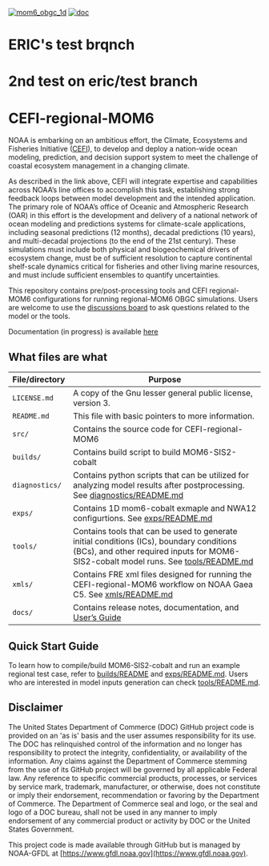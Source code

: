 [![mom6_obgc_1d](https://github.com/NOAA-GFDL/CEFI-regional-MOM6/actions/workflows/mom6_cobalt_1D.yaml/badge.svg)](https://github.com/NOAA-GFDL/CEFI-regional-MOM6/actions/workflows/mom6_cobalt_1D.yaml)
[![doc](https://readthedocs.org/projects/cefi-regional-mom6/badge/?version=latest)](https://cefi-regional-mom6.readthedocs.io/en/latest/?badge=latest)

# ERIC's test brqnch
# 2nd test on eric/test branch
      
# CEFI-regional-MOM6
NOAA is embarking on an ambitious effort, the Climate, Ecosystems and Fisheries Initiative ([CEFI](https://www.fisheries.noaa.gov/topic/climate-change/climate,-ecosystems,-and-fisheries)), to develop and deploy a nation-wide ocean modeling, prediction, and decision support system to meet the challenge of coastal ecosystem management in a changing climate. 

As described in the link above, CEFI will integrate expertise and capabilities across NOAA’s line offices to accomplish this task, establishing strong feedback loops between model development and the intended application.  The primary role of NOAA’s office of Oceanic and Atmospheric Research (OAR) in this effort is the development and delivery of a national network of ocean modeling and predictions systems for climate-scale applications, including seasonal predictions (12 months), decadal predictions (10 years), and multi-decadal projections (to the end of the 21st century).  These simulations must include both physical and biogeochemical drivers of ecosystem change, must be of sufficient resolution to capture continental shelf-scale dynamics critical for fisheries and other living marine resources, and must include sufficient ensembles to quantify uncertainties. 

This repository contains pre/post-processing tools and CEFI regional-MOM6 configurations for running regional-MOM6 OBGC simulations.
Users are welcome to use the [discussions board](https://github.com/NOAA-GFDL/CEFI-regional-MOM6/discussions) to ask questions related to the model or the tools.

Documentation (in progress) is available [here](https://cefi-regional-mom6.readthedocs.io/en/latest/index.html)

## What files are what

| File/directory    | Purpose |
| --------------    | ------- |
| ```LICENSE.md```  | A copy of the Gnu lesser general public license, version 3. |
| ```README.md```   | This file with basic pointers to more information. |
| ```src/```        | Contains the source code for CEFI-regional-MOM6 |
| ```builds/```     | Contains build script to build MOM6-SIS2-cobalt |
| ```diagnostics/```| Contains python scripts that can be utilized for analyzing model results after postprocessing. See [diagnostics/README.md](diagnostics/README.md) |
| ```exps/```       | Contains 1D mom6-cobalt exmaple and NWA12 configurtions. See [exps/README.md](exps/README.md) |
| ```tools/```      | Contains tools that can be used to generate initial conditions (ICs), boundary conditions (BCs), and other required inputs for MOM6-SIS2-cobalt model runs.  See [tools/README.md](tools/README.md) |
| ```xmls/```       | Contains FRE xml files designed for running the CEFI-regional-MOM6 workflow on NOAA Gaea C5. See [xmls/README.md](xmls/README.md) |
| ```docs/```       | Contains release notes, documentation, and [User’s Guide](https://cefi-regional-mom6.readthedocs.io/en/latest/index.html) |

## Quick Start Guide
To learn how to compile/build MOM6-SIS2-cobalt and run an example regional test case, refer to [builds/README](builds/README.md) and [exps/README.md](exps/README.md).
Users who are interested in model inputs generation can check [tools/README.md](tools/README.md). 

## Disclaimer
The United States Department of Commerce (DOC) GitHub project code is provided on an 'as is' basis and the user assumes responsibility for its use. The DOC has relinquished control of the information and no longer has responsibility to protect the integrity, confidentiality, or availability of the information. Any claims against the Department of Commerce stemming from the use of its GitHub project will be governed by all applicable Federal law. Any reference to specific commercial products, processes, or services by service mark, trademark, manufacturer, or otherwise, does not constitute or imply their endorsement, recommendation or favoring by the Department of Commerce. The Department of Commerce seal and logo, or the seal and logo of a DOC bureau, shall not be used in any manner to imply endorsement of any commercial product or activity by DOC or the United States Government.

This project code is made available through GitHub but is managed by NOAA-GFDL at [https://www.gfdl.noaa.gov](https://www.gfdl.noaa.gov).
